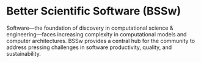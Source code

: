 # Better Scientific Software (BSSw)

Software—the foundation of discovery in computational science & engineering—faces increasing complexity in computational models and computer architectures. BSSw provides a central hub for the community to address pressing challenges in software productivity, quality, and sustainability.



<!---
Slide1 L: blog_posts/advanced-training-on-extreme-scale-computing-through-atpesc
Slide1 R: images/raw/master/Blog_0121_ATPESC.jpg
Slide2 L: blog_posts/better-scientific-software-2020-highlights
Slide2 R: images/raw/master/Blog_0121_Montage.png
Slide3 L: items/making-software-what-really-works-and-why-we-believe-it
Slide3 R: items/an-introduction-to-open-source-guides
Slide4 L: events/software-sustainability-institute-fellowship-programme-2021
Slide4 R: events/webinar-good-practices-for-research-software-documentation
Slide5 L: items/the-collaborations-workshop-2021-cw21
Slide5 R: items/coded-bias-a-film-highlighting-issues-of-bias-in-ai-software
Slide6 L: events/webinar-an-overview-of-the-raja-portability-suite
Slide6 R: events/siam-cse21-software-related-events
--->


<!---
Caution: Blank line after first comment mark (or before last comment mark) causes build failure.
LCM: Saving for use again later
Slide3 L: blog_posts/performance-portability-and-the-exascale-computing-project
Slide3 R: images/raw/master/Blog_1220_PerfPorta.png
Slide5 L: items/tips-for-producing-online-panel-discussions
Slide5 R: images/raw/master/Resource_1120_RemotePanel.png

--->

<!---
[Site Overview](SiteOverview.md)

[Communities Overview](CommunitiesOverview.md)

[Intro to CSE](IntroToCse.md)

[Intro to HPC](IntroToHpc.md)

--->
